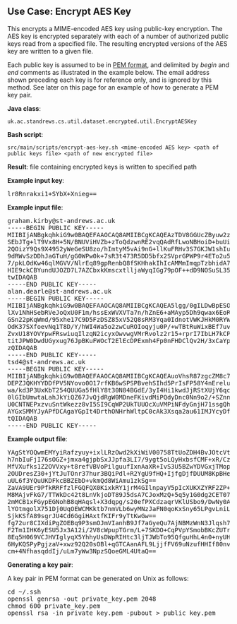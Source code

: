 ## Use Case: Encrypt AES Key

This encrypts a MIME-encoded AES key using public-key encryption. The AES key is encrypted separately with each of a
number of authorized public keys read from a specified file. The resulting encrypted versions of the AES key are written
to a given file.

Each public key is assumed to be in [PEM format](http://serverfault.com/questions/9708/what-is-a-pem-file-and-how-does-it-differ-from-other-openssl-generated-key-file),
and delimited by *begin* and *end* comments as illustrated in the example
below. The email address shown preceding each key is for reference only, and is ignored by this method. See later on
this page for an example of how to generate a PEM key pair.

**Java class**:
 
    uk.ac.standrews.cs.util.dataset.encrypted.util.EncryptAESKey
 
**Bash script**:
 
    src/main/scripts/encrypt-aes-key.sh <mime-encoded AES key> <path of public keys file> <path of new encrypted file>

**Result**: file containing encrypted keys is written to specified path

**Example input key**:

<pre>lr8Rnrakxi1+SYbX+Xnieg==</pre>

**Example input file**:

<pre>graham.kirby@st-andrews.ac.uk
-----BEGIN PUBLIC KEY-----
MIIBIjANBgkqhkiG9w0BAQEFAAOCAQ8AMIIBCgKCAQEAzTDV8GGUcZByuw2zRu8+
SEbJTg+lT9Vx8H+5N/BNUViHVZb+zToQdzwnRE2vqQAdRfLwoNBHoiD+buUivy+l
2QOizY9Qs9X4952yWeGeSU8zo/hImtyM5vAi9nG+llKuFRHv3S7GKJW1shIuauG3
9dRWvSzDDhJaGTuH/gG0WPw0k+7sR3t473R5DD5bfx2SVprGPWP9r4ETo2u5Qqw+
7/pkLOdKw46qlMGVV/NlrEq89gpRenbQ8fSKHhakIhIcAMMmImqpTzbhidA7cMe/
HIE9ckCBYundUJOZD7L7AZCbxkKmscxtlljaWyqIGg79pOF++dD9NOSuSL35IIgr
twIDAQAB
-----END PUBLIC KEY-----
alan.dearle@st-andrews.ac.uk
-----BEGIN PUBLIC KEY-----
MIIBIjANBgkqhkiG9w0BAQEFAAOCAQ8AMIIBCgKCAQEA5lgg/0gILDwBpESOwjb5
lXv1NhHSebRVeJoQxU0F1m/hssExWVXVTa7n/hZnE6+aMAyp5Dh9qwax6EoRpSop
GSn22pKqWmd/95xhe17C9D5FzDSZ85xV52Q8sRM3Yqa0IdnotVWKJHkM0RYWo8N3
OdK37SXfoevNq1T8D/Y/hWI4Wa5o2zwCuROIoqyju0P/+wTBtRuWixBEf7uvYwPe
ZvxU18YOVYpwFRswiuqIlzqN2icyxOwvwgVMrRvolz2r15+rprI7IbLH7kCPkZMe
titJPW0DwdUGyxug76JpBKuFWOcT2ElEcDPExmh4Fp0nFHDClQv2H/3xCaYpRdNO
zQIDAQAB
-----END PUBLIC KEY-----
tsd4@st-andrews.ac.uk
-----BEGIN PUBLIC KEY-----
MIIBIjANBgkqhkiG9w0BAQEFAAOCAQ8AMIIBCgKCAQEAuoVhsR87zgcZM8c77944
DEPZJQKHYYDDfPV5NYovo0O17rfKB6wSPSPBvehSIhd5PrIsFP58Y4nErelunRQ1
wa/kd3P3UxKbT254QUUGa5fHlY8t30N84BGdE/3yI4Hi1kwdJjRStXUjY6qcjWC0
0lGIbUmwtaLahJkYiQZ67JvQjdRgW0MDneFKivdMiPQdyDnc0Nn9o2/+SZnnMpE2
U0CNTNEPxzvuSntWkezz8vI5SI9CqWP2UkTUUOcXuVMPiNFdyGnjH71ssgQh/14p
AYGxSMMYJyAPfDCAgaYGpIt4DrthONHrhWltpC0cAk3Xsqa2au61IMJYcyDfvn6u
tQIDAQAB
-----END PUBLIC KEY-----</pre>

**Example output file**:

<pre>YAgStYOQwmEMYyiRafzyuy+ixlLRzOwd2kXiWiV00758TtUoZDH4BvJOtcVt5ydxDLN6QxA0KKOt
h7nbIuFjI76sOGZ+jmxa4gjpbSxJJpfa3LI7/9ygt5oLQyHxbsfCMF+xR/Czz4vgWbf/sV8i3+F9
MfVXufks1Z2OVVxy+t8refVBVoPilguufIxnAaXR+IvS3U5BZwYDVGxjTMopgZ9GQ2/xFnNGZwlr
2OUDresZ30+jYtJuTOnr37hur3BQiPdl+R2YgU9fHQ+IjfgDjfDUUM8KpBHeEaKYakOpYwkDBbdN
uUL6f3YQuUKDFkcBBZEbD+vkmQd8WiAmu1zkSg==
ZaVA9UEr9PfkRRFfzlFGQFQX0KixkRY1jrM4GIlnpayV5pIcXUKXZYRF2ZP+UsaLiI/QkvhumM5t
M8MAjvFkG7/TTWkDc42t8LnVkjoDT89J5dsA7CJoxMzQ+5q5y1G0dg2CET07rVCInXkRDiQ8hFNh
2mMCB1xFGypEGNohB8qHAqsl+X3dqpg/s20efPXCdzaqrVKlUSbo9/DwNy0AScZOkhBPwxJ0amEB
lYOtmgolX751Dj0UqOEWCMKktb7nmVLb6wyMNzJaFN0qoKxSny65LPgvLniLuMuQAHsS9qmLxK9T
SjkKSfA89sgrJU4Cd6GgiHAxtfKIFr9yTtKwGw==
fg72ur8CIXdiPgZOEBq9P3smOJmVIanhB9Jf7aGyeQu7AjNBMzWnN3Jlqsh763ZirIndckZoMGwX
F2Tm1IHK6yESU5Jx3A12i/2V8cWpupTGrm/L+7SKDO+CqPVpYSmobBKcZUTrqWdNCbbTdXU/J2Pu
8Eq5H069VCJHVIglyqX5YhhyUsDWpRIHtc3ljTJWbTo95QfguHhL4n0+nyUHs+/Dx+KDETvi0KkU
6HyKQSPyPgjzaV+xwz92Q20sOBl+qGTCAanAFL9LjjfFV69uNzufHHIf80nvJC4BTvDb9pdU7+gY
cm+4NfhasqddIj/uLm7yWw3NpzSQoeGML4UtaQ==</pre>

**Generating a key pair**:

A key pair in PEM format can be generated on Unix as follows:

<pre>cd ~/.ssh
openssl genrsa -out private_key.pem 2048
chmod 600 private_key.pem
openssl rsa -in private_key.pem -pubout > public_key.pem</pre>